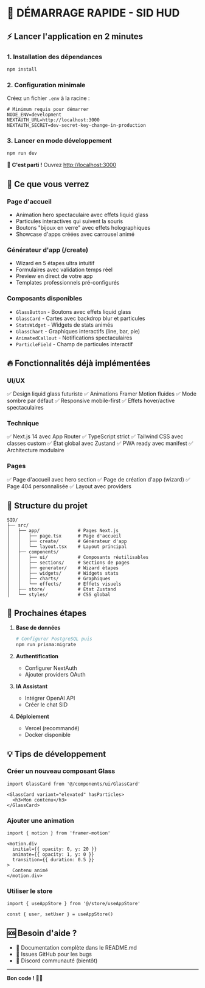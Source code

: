 # 🚀 DÉMARRAGE RAPIDE - SID HUD

## ⚡ Lancer l'application en 2 minutes

### 1. Installation des dépendances
```bash
npm install
```

### 2. Configuration minimale
Créez un fichier `.env` à la racine :
```env
# Minimum requis pour démarrer
NODE_ENV=development
NEXTAUTH_URL=http://localhost:3000
NEXTAUTH_SECRET=dev-secret-key-change-in-production
```

### 3. Lancer en mode développement
```bash
npm run dev
```

🎉 **C'est parti !** Ouvrez [http://localhost:3000](http://localhost:3000)

## 🎨 Ce que vous verrez

### Page d'accueil
- Animation hero spectaculaire avec effets liquid glass
- Particules interactives qui suivent la souris
- Boutons "bijoux en verre" avec effets holographiques
- Showcase d'apps créées avec carrousel animé

### Générateur d'app (/create)
- Wizard en 5 étapes ultra intuitif
- Formulaires avec validation temps réel
- Preview en direct de votre app
- Templates professionnels pré-configurés

### Composants disponibles
- `GlassButton` - Boutons avec effets liquid glass
- `GlassCard` - Cartes avec backdrop blur et particules
- `StatsWidget` - Widgets de stats animés
- `GlassChart` - Graphiques interactifs (line, bar, pie)
- `AnimatedCallout` - Notifications spectaculaires
- `ParticleField` - Champ de particules interactif

## 🔥 Fonctionnalités déjà implémentées

### UI/UX
✅ Design liquid glass futuriste
✅ Animations Framer Motion fluides
✅ Mode sombre par défaut
✅ Responsive mobile-first
✅ Effets hover/active spectaculaires

### Technique
✅ Next.js 14 avec App Router
✅ TypeScript strict
✅ Tailwind CSS avec classes custom
✅ État global avec Zustand
✅ PWA ready avec manifest
✅ Architecture modulaire

### Pages
✅ Page d'accueil avec hero section
✅ Page de création d'app (wizard)
✅ Page 404 personnalisée
✅ Layout avec providers

## 📁 Structure du projet

```
SID/
├── src/
│   ├── app/              # Pages Next.js
│   │   ├── page.tsx      # Page d'accueil
│   │   ├── create/       # Générateur d'app
│   │   └── layout.tsx    # Layout principal
│   ├── components/       
│   │   ├── ui/           # Composants réutilisables
│   │   ├── sections/     # Sections de pages
│   │   ├── generator/    # Wizard étapes
│   │   ├── widgets/      # Widgets stats
│   │   ├── charts/       # Graphiques
│   │   └── effects/      # Effets visuels
│   ├── store/            # État Zustand
│   └── styles/           # CSS global
```

## 🎯 Prochaines étapes

1. **Base de données**
   ```bash
   # Configurer PostgreSQL puis
   npm run prisma:migrate
   ```

2. **Authentification**
   - Configurer NextAuth
   - Ajouter providers OAuth

3. **IA Assistant**
   - Intégrer OpenAI API
   - Créer le chat SID

4. **Déploiement**
   - Vercel (recommandé)
   - Docker disponible

## 💡 Tips de développement

### Créer un nouveau composant Glass
```tsx
import GlassCard from '@/components/ui/GlassCard'

<GlassCard variant="elevated" hasParticles>
  <h3>Mon contenu</h3>
</GlassCard>
```

### Ajouter une animation
```tsx
import { motion } from 'framer-motion'

<motion.div
  initial={{ opacity: 0, y: 20 }}
  animate={{ opacity: 1, y: 0 }}
  transition={{ duration: 0.5 }}
>
  Contenu animé
</motion.div>
```

### Utiliser le store
```tsx
import { useAppStore } from '@/store/useAppStore'

const { user, setUser } = useAppStore()
```

## 🆘 Besoin d'aide ?

- 📖 Documentation complète dans le README.md
- 🐛 Issues GitHub pour les bugs
- 💬 Discord communauté (bientôt)

---

**Bon code !** 🚀✨